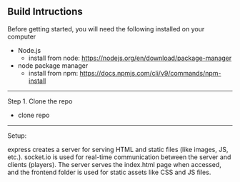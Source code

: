 ## Build Intructions

Before getting started, you will need the following installed on your computer 
* Node.js
  * install from node: https://nodejs.org/en/download/package-manager 
* node package manager
  * install from npm: https://docs.npmjs.com/cli/v9/commands/npm-install
---
Step 1. Clone the repo
* clone repo

---
Setup:

express creates a server for serving HTML and static files (like images, JS, etc.).
socket.io is used for real-time communication between the server and clients (players).
The server serves the index.html page when accessed, and the frontend folder is used for static assets like CSS and JS files.
